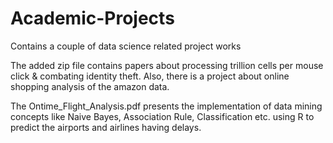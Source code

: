 # Academic-Projects
Contains a couple of data science related project works

The added zip file contains papers about processing trillion cells per mouse click & combating identity theft. 
Also, there is a project about online shopping analysis of the amazon data.   

The Ontime_Flight_Analysis.pdf presents the implementation of data mining concepts like Naive Bayes, Association Rule, Classification etc. using R to predict the airports and airlines having delays.    
